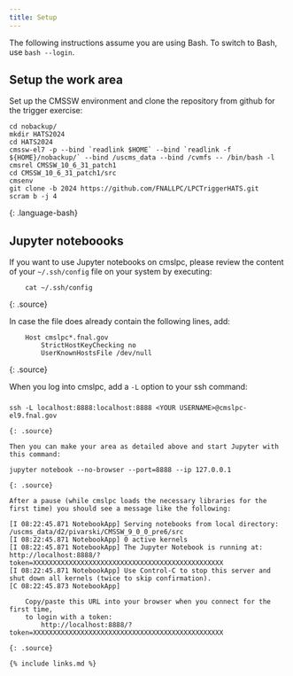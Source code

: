 ```yaml
---
title: Setup
---
```

The following instructions assume you are using Bash. To switch to Bash, use `bash --login`.

## Setup the work area
Set up the CMSSW environment and clone the repository from github for the trigger exercise:

~~~    
cd nobackup/
mkdir HATS2024 
cd HATS2024
cmssw-el7 -p --bind `readlink $HOME` --bind `readlink -f ${HOME}/nobackup/` --bind /uscms_data --bind /cvmfs -- /bin/bash -l
cmsrel CMSSW_10_6_31_patch1
cd CMSSW_10_6_31_patch1/src
cmsenv
git clone -b 2024 https://github.com/FNALLPC/LPCTriggerHATS.git
scram b -j 4
~~~
{: .language-bash}

## Jupyter noteboooks

If you want to use Jupyter notebooks on cmslpc, please review the content of your `~/.ssh/config` file on your system by executing:
~~~
    cat ~/.ssh/config
~~~
{: .source}

In case the file does already contain the following lines, add:
~~~
    Host cmslpc*.fnal.gov
        StrictHostKeyChecking no
        UserKnownHostsFile /dev/null
~~~
{: .source}

When you log into cmslpc, add a `-L` option to your ssh command:
###
    ssh -L localhost:8888:localhost:8888 <YOUR USERNAME>@cmslpc-el9.fnal.gov
~~~
{: .source}

Then you can make your area as detailed above and start Jupyter with this command:
~~~
    jupyter notebook --no-browser --port=8888 --ip 127.0.0.1
~~~
{: .source}

After a pause (while cmslpc loads the necessary libraries for the first time) you should see a message like the following:
~~~
    [I 08:22:45.871 NotebookApp] Serving notebooks from local directory: /uscms_data/d2/pivarski/CMSSW_9_0_0_pre6/src
    [I 08:22:45.871 NotebookApp] 0 active kernels 
    [I 08:22:45.871 NotebookApp] The Jupyter Notebook is running at: http://localhost:8888/?token=XXXXXXXXXXXXXXXXXXXXXXXXXXXXXXXXXXXXXXXXXXXXXXXX
    [I 08:22:45.871 NotebookApp] Use Control-C to stop this server and shut down all kernels (twice to skip confirmation).
    [C 08:22:45.873 NotebookApp] 
        
        Copy/paste this URL into your browser when you connect for the first time,
        to login with a token:
            http://localhost:8888/?token=XXXXXXXXXXXXXXXXXXXXXXXXXXXXXXXXXXXXXXXXXXXXXXXX
~~~
{: .source}

{% include links.md %}
